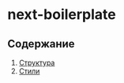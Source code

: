 # next-boilerplate

## Содержание

1. [Структура](./docs/strcture.md)
2. [Стили](./docs/styles.md)

